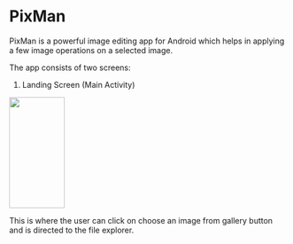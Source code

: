 # PixMan
PixMan is a powerful image editing app for Android which helps in applying a few image operations on a selected image.

The app consists of two screens:

1. Landing Screen (Main Activity)

<img src="![Screenshot_20200307-063405](https://user-images.githubusercontent.com/60269503/76134482-b4779580-6044-11ea-9701-e5969c807e60.png)" width="100px" height ="200px"/>

This is where the user can click on choose an image from gallery button and is directed to the file explorer.


